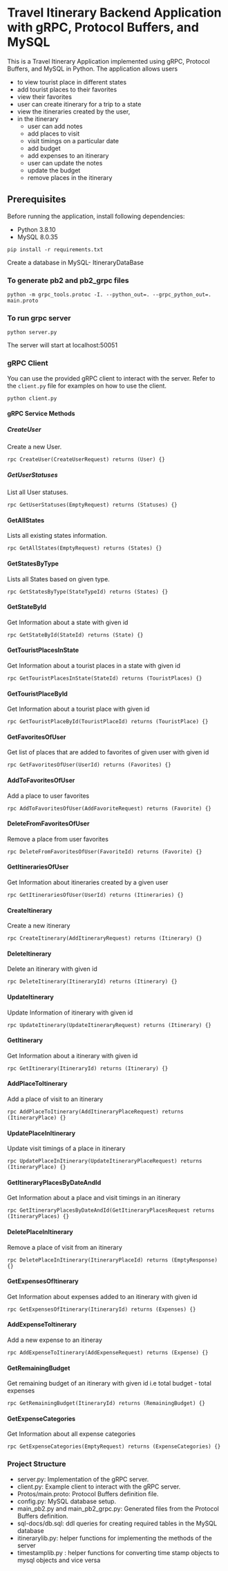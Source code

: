 # Travel Itinerary Backend Application with gRPC, Protocol Buffers, and MySQL

This is a Travel Itinerary Application implemented using gRPC, Protocol Buffers, and MySQL in Python.
The application allows users
- to view tourist place in different states
- add tourist places to their favorites
- view their favorites
- user can create itinerary for a trip to a state
- view the itineraries created by the user,
- in the itinerary
    - user can add notes
    - add places to visit
    - visit timings on a particular date
    - add budget
    - add expenses to an itinerary
    - user can update the notes
    - update the budget
    - remove places in the itinerary

## Prerequisites

Before running the application, install following dependencies:

- Python 3.8.10
- MySQL 8.0.35

`pip install -r requirements.txt`

Create a database in MySQL- ItineraryDataBase

### To generate pb2 and pb2_grpc files

`python -m grpc_tools.protoc -I. --python_out=. --grpc_python_out=. main.proto`

### To run grpc server

`python server.py`

The server will start at localhost:50051

### gRPC Client

You can use the provided gRPC client to interact with the server. Refer to the `client.py` file for examples on how to use the client.

`python client.py`

#### gRPC Service Methods

##### CreateUser

Create a new User.

`rpc CreateUser(CreateUserRequest) returns (User) {}`

##### GetUserStatuses

List all User statuses.

`rpc GetUserStatuses(EmptyRequest) returns (Statuses) {}`

#### GetAllStates

Lists all existing states information.

`rpc GetAllStates(EmptyRequest) returns (States) {}`

#### GetStatesByType

Lists all States based on given type.

`rpc GetStatesByType(StateTypeId) returns (States) {}`

#### GetStateById

Get Information about a state with given id

`rpc GetStateById(StateId) returns (State) {}`

#### GetTouristPlacesInState

Get Information about a tourist places in a state with given id

`rpc GetTouristPlacesInState(StateId) returns (TouristPlaces) {}`

#### GetTouristPlaceById

Get Information about a tourist place with given id

`rpc GetTouristPlaceById(TouristPlaceId) returns (TouristPlace) {}`

#### GetFavoritesOfUser

Get list of places that are added to favorites of given user with given id

`rpc GetFavoritesOfUser(UserId) returns (Favorites) {}`

#### AddToFavoritesOfUser

Add a place to user favorites

`rpc AddToFavoritesOfUser(AddFavoriteRequest) returns (Favorite) {}`

#### DeleteFromFavoritesOfUser

Remove a place from user favorites

`rpc DeleteFromFavoritesOfUser(FavoriteId) returns (Favorite) {}`

#### GetItinerariesOfUser

Get Information about itineraries created by a given user

`rpc GetItinerariesOfUser(UserId) returns (Itineraries) {}`

#### CreateItinerary

Create a new itinerary

`rpc CreateItinerary(AddItineraryRequest) returns (Itinerary) {}`

#### DeleteItinerary

Delete an itinerary with given id

`rpc DeleteItinerary(ItineraryId) returns (Itinerary) {}`

#### UpdateItinerary

Update Information of itinerary with given id

`rpc UpdateItinerary(UpdateItineraryRequest) returns (Itinerary) {}`

#### GetItinerary

Get Information about a itinerary with given id

`rpc GetItinerary(ItineraryId) returns (Itinerary) {}`

#### AddPlaceToItinerary

Add a place of visit to an itinerary

`rpc AddPlaceToItinerary(AddItineraryPlaceRequest) returns (ItineraryPlace) {}`

#### UpdatePlaceInItinerary

Update visit timings of a place in itinerary

`rpc UpdatePlaceInItinerary(UpdateItineraryPlaceRequest) returns (ItineraryPlace) {}`

#### GetItineraryPlacesByDateAndId

Get Information about a place and visit timings in an itinerary

`rpc GetItineraryPlacesByDateAndId(GetItineraryPlacesRequest returns (ItineraryPlaces) {}`

#### DeletePlaceInItinerary

Remove a place of visit from an itinerary

`rpc DeletePlaceInItinerary(ItineraryPlaceId) returns (EmptyResponse) {}`

#### GetExpensesOfItinerary

Get Information about expenses added to an itinerary with given id

`rpc GetExpensesOfItinerary(ItineraryId) returns (Expenses) {}`

#### AddExpenseToItinerary

Add a new expense to an itineray

`rpc AddExpenseToItinerary(AddExpenseRequest) returns (Expense) {}`

#### GetRemainingBudget

Get remaining budget of an itinerary with given id i.e total budget - total expenses

`rpc GetRemainingBudget(ItineraryId) returns (RemainingBudget) {}`

#### GetExpenseCategories

Get Information about all expense categories

`rpc GetExpenseCategories(EmptyRequest) returns (ExpenseCategories) {}`

### Project Structure

- server.py: Implementation of the gRPC server.
- client.py: Example client to interact with the gRPC server.
- Protos/main.proto: Protocol Buffers definition file.
- config.py: MySQL database setup.
- main_pb2.py and main_pb2_grpc.py: Generated files from the Protocol Buffers definition.
- sql-docs/db.sql: ddl queries for creating required tables in the MySQL database
- itinerarylib.py: helper functions for implementing the methods of the server
- timestamplib.py : helper functions for converting time stamp objects to mysql objects and vice versa
